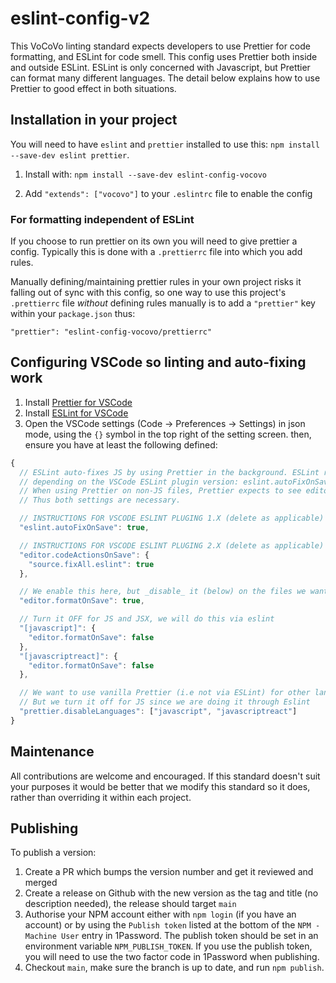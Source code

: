 # eslint-config-v2

This VoCoVo linting standard expects developers to use Prettier for code formatting, and ESLint for code smell. This config uses Prettier both inside and outside ESLint. ESLint is only concerned with Javascript, but Prettier can format many different languages. The detail below explains how to use Prettier to good effect in both situations.

## Installation in your project

You will need to have `eslint` and `prettier` installed to use this: `npm install --save-dev eslint prettier`.

1. Install with: `npm install --save-dev eslint-config-vocovo`

2. Add `"extends": ["vocovo"]` to your `.eslintrc` file to enable the config

### For formatting independent of ESLint

If you choose to run prettier on its own you will need to give prettier a config. Typically this is done with a `.prettierrc` file into which you add rules.

Manually defining/maintaining prettier rules in your own project risks it falling out of sync with this config, so one way to use this project's `.prettierrc` file _without_ defining rules manually is to add a `"prettier"` key within your `package.json` thus:

```
"prettier": "eslint-config-vocovo/prettierrc"
```

## Configuring VSCode so linting and auto-fixing work

1. Install [Prettier for VSCode](https://marketplace.visualstudio.com/items?itemName=esbenp.prettier-vscode)
2. Install [ESLint for VSCode](https://marketplace.visualstudio.com/items?itemName=dbaeumer.vscode-eslint)
3. Open the VSCode settings (Code -> Preferences -> Settings) in json mode, using the `{}` symbol in the top right of the setting screen. then, ensure you have at least the following defined:

```js
{
  // ESLint auto-fixes JS by using Prettier in the background. ESLint requires one of two possible settings
  // depending on the VSCode ESLint plugin version: eslint.autoFixOnSave or editor.codeActionsOnSave.
  // When using Prettier on non-JS files, Prettier expects to see editor.formatOnSave.
  // Thus both settings are necessary.

  // INSTRUCTIONS FOR VSCODE ESLINT PLUGING 1.X (delete as applicable)
  "eslint.autoFixOnSave": true,

  // INSTRUCTIONS FOR VSCODE ESLINT PLUGING 2.X (delete as applicable)
  "editor.codeActionsOnSave": {
    "source.fixAll.eslint": true
  },

  // We enable this here, but _disable_ it (below) on the files we want ESLint to handle.
  "editor.formatOnSave": true,

  // Turn it OFF for JS and JSX, we will do this via eslint
  "[javascript]": {
    "editor.formatOnSave": false
  },
  "[javascriptreact]": {
    "editor.formatOnSave": false
  },

  // We want to use vanilla Prettier (i.e not via ESLint) for other languages like CSS and HTML.
  // But we turn it off for JS since we are doing it through Eslint
  "prettier.disableLanguages": ["javascript", "javascriptreact"]
}
```

## Maintenance

All contributions are welcome and encouraged. If this standard doesn't suit your purposes it would be better that we modify this standard so it does, rather than overriding it within each project.

## Publishing

To publish a version:
1. Create a PR which bumps the version number and get it reviewed and merged
2. Create a release on Github with the new version as the tag and title (no description needed), the release should target `main`
3. Authorise your NPM account either with `npm login` (if you have an account) or by using the `Publish token` listed at the bottom of the `NPM - Machine User` entry in 1Password. The publish token should be set in an environment variable `NPM_PUBLISH_TOKEN`. If you use the publish token, you will need to use the two factor code in 1Password when publishing.
4. Checkout `main`, make sure the branch is up to date, and run `npm publish`.
